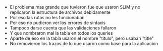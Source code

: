 - El problema mas grande que tuvieron fue que usaron SLIM y no replicaron la estructura de archivos debidamente
- Por eso las rutas no les funcionaban
- Por eso no pudieron ver los errores de sintaxis
- Tampoco darse cuenta que las validaciones fallaron
- Y que nombraron mal la tabla en todos los queries
- Aparte de eso en la tabla usaron el nombre "titulo", pero usaban "title"
- No removieron los trazos de lo que usaron como base para la aplicacion
